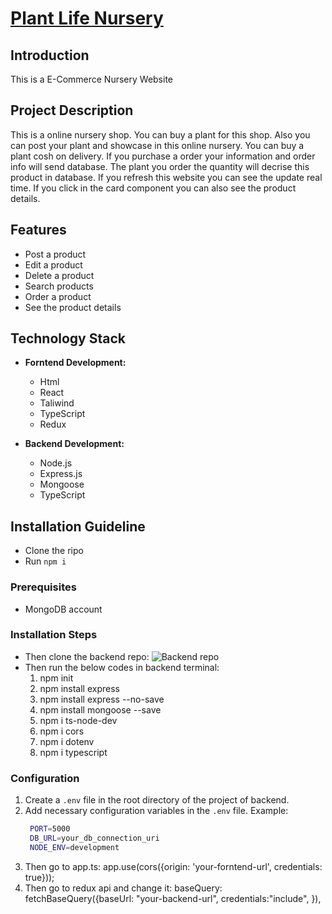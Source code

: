 # [Plant Life Nursery](https://plant-life-nursery.vercel.app/)

## Introduction

This is a E-Commerce Nursery Website

## Project Description

This is a online nursery shop. You can buy a plant for this shop. Also you can post your plant and showcase in this online nursery. You can buy a plant cosh on delivery. If you purchase a order your information and order info will send database. The plant you order the quantity will decrise this product in database. If you refresh this website you can see the update real time. If you click in the card component you can also see the product details.

## Features

- Post a product
- Edit a product
- Delete a product
- Search  products
- Order a product
- See the product details

## Technology Stack

- **Forntend Development:**
  - Html
  - React
  - Taliwind
  - TypeScript
  - Redux

- **Backend Development:**
  - Node.js
  - Express.js
  - Mongoose
  - TypeScript

## Installation Guideline
  - Clone the ripo
  - Run `npm i`

### Prerequisites

- MongoDB account

### Installation Steps

  - Then clone the backend repo: ![Backend repo](https://github.com/programmer-jafir/Sports-Facility-Booking-Platform)
  - Then run the below codes in backend terminal:
    1. npm init
    2. npm install express
    3. npm install express --no-save
    4. npm install mongoose --save
    5. npm i ts-node-dev
    6. npm i cors
    7. npm i dotenv
    8. npm i typescript 

### Configuration

1. Create a `.env` file in the root directory of the project of backend.
2. Add necessary configuration variables in the `.env` file.
   Example:
   ```bash
    PORT=5000
    DB_URL=your_db_connection_uri
    NODE_ENV=development
   ```
3. Then go to app.ts: 
app.use(cors({origin: 'your-forntend-url', credentials: true}));
4. Then go to redux api and change it: baseQuery: fetchBaseQuery({baseUrl: "your-backend-url",
        credentials:"include",
    }),
 